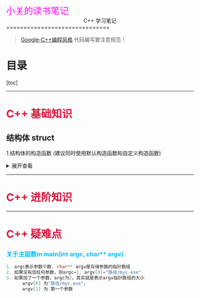 <div style="text-align: left">
<font face="微软雅黑" size=5 color=#FF00FF>
  小关的读书笔记
</font> 
</div>


<center> C++ 学习笔记 </center>
==============================

> [Google-C++编程风格](https://zh-google-styleguide.readthedocs.io/en/latest/google-cpp-styleguide/formatting/)
> 代码编写要注意规范！

目录
=====
[toc]


--------------------------------------------
# <font color=#DC143C> C++ 基础知识 </font>


## 结构体 struct
1.结构体的构造函数 (建议同时使用默认构造函数和自定义构造函数)
<details>
<summary>展开查看</summary>
<pre><code>
struct node
{
  node(): x(),str(),data() {}
  node(int a, string b, char c): x(c), str(b), data(a){}
  char   x;
  string str;
  int    data;

};

//______________
int main()
{
  node aa(1, "hello", 'c');
  node bb;
  bb = node(2, "python", 'D');
  cout<< aa.x <<"  "<< aa.str <<"  "<< aa.data << endl;
  cout<< bb.x <<"  "<< bb.str <<"  "<< bb.data << endl;

}
</code></pre>
</details>




---------------------------------------------
# <font color=#DC143C> C++ 进阶知识 </font>



----------------------------------------------
# <font color=#DC143C> C++ 疑难点 </font>

### <font color=#00BFFF> 关于主函数m main(int argc, char** argv)  </font>
```C++
1. argc表示参数个数, char** argv是存储参数的指针数组
2. 如果没有加任何参数，则argc=1, argv[0]="路径/myc.exe"
3. 如果加了一个参数，argc为2，其实就是表示argv指针数组的大小
      argv[0] 为"路径/myc.exe";
      argv[1] 为 第一个参数
```

